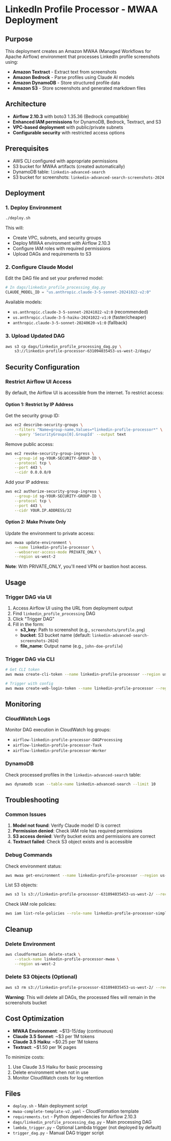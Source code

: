 # LinkedIn Profile Processor - MWAA Deployment

## Purpose

This deployment creates an Amazon MWAA (Managed Workflows for Apache Airflow) environment that processes LinkedIn profile screenshots using:

- **Amazon Textract** - Extract text from screenshots
- **Amazon Bedrock** - Parse profiles using Claude AI models
- **Amazon DynamoDB** - Store structured profile data
- **Amazon S3** - Store screenshots and generated markdown files

## Architecture

- **Airflow 2.10.3** with boto3 1.35.36 (Bedrock compatible)
- **Enhanced IAM permissions** for DynamoDB, Bedrock, Textract, and S3
- **VPC-based deployment** with public/private subnets
- **Configurable security** with restricted access options

## Prerequisites

- AWS CLI configured with appropriate permissions
- S3 bucket for MWAA artifacts (created automatically)
- DynamoDB table: `linkedin-advanced-search`
- S3 bucket for screenshots: `linkedin-advanced-search-screenshots-2024`

## Deployment

### 1. Deploy Environment

```bash
./deploy.sh
```

This will:
- Create VPC, subnets, and security groups
- Deploy MWAA environment with Airflow 2.10.3
- Configure IAM roles with required permissions
- Upload DAGs and requirements to S3

### 2. Configure Claude Model

Edit the DAG file and set your preferred model:

```python
# In dags/linkedin_profile_processing_dag.py
CLAUDE_MODEL_ID = "us.anthropic.claude-3-5-sonnet-20241022-v2:0"
```

Available models:
- `us.anthropic.claude-3-5-sonnet-20241022-v2:0` (recommended)
- `us.anthropic.claude-3-5-haiku-20241022-v1:0` (faster/cheaper)
- `anthropic.claude-3-5-sonnet-20240620-v1:0` (fallback)

### 3. Upload Updated DAG

```bash
aws s3 cp dags/linkedin_profile_processing_dag.py \
    s3://linkedin-profile-processor-631094035453-us-west-2/dags/
```

## Security Configuration

### Restrict Airflow UI Access

By default, the Airflow UI is accessible from the internet. To restrict access:

#### Option 1: Restrict by IP Address

Get the security group ID:
```bash
aws ec2 describe-security-groups \
    --filters "Name=group-name,Values=*linkedin-profile-processor*" \
    --query 'SecurityGroups[0].GroupId' --output text
```

Remove public access:
```bash
aws ec2 revoke-security-group-ingress \
    --group-id sg-YOUR-SECURITY-GROUP-ID \
    --protocol tcp \
    --port 443 \
    --cidr 0.0.0.0/0
```

Add your IP address:
```bash
aws ec2 authorize-security-group-ingress \
    --group-id sg-YOUR-SECURITY-GROUP-ID \
    --protocol tcp \
    --port 443 \
    --cidr YOUR.IP.ADDRESS/32
```

#### Option 2: Make Private Only

Update the environment to private access:
```bash
aws mwaa update-environment \
    --name linkedin-profile-processor \
    --webserver-access-mode PRIVATE_ONLY \
    --region us-west-2
```

**Note**: With PRIVATE_ONLY, you'll need VPN or bastion host access.

## Usage

### Trigger DAG via UI

1. Access Airflow UI using the URL from deployment output
2. Find `linkedin_profile_processing` DAG
3. Click "Trigger DAG" 
4. Fill in the form:
   - **s3_key**: Path to screenshot (e.g., `screenshots/profile.png`)
   - **bucket**: S3 bucket name (default: `linkedin-advanced-search-screenshots-2024`)
   - **file_name**: Output name (e.g., `john-doe-profile`)

### Trigger DAG via CLI

```bash
# Get CLI token
aws mwaa create-cli-token --name linkedin-profile-processor --region us-west-2

# Trigger with config
aws mwaa create-web-login-token --name linkedin-profile-processor --region us-west-2
```

## Monitoring

### CloudWatch Logs

Monitor DAG execution in CloudWatch log groups:
- `airflow-linkedin-profile-processor-DAGProcessing`
- `airflow-linkedin-profile-processor-Task`
- `airflow-linkedin-profile-processor-Worker`

### DynamoDB

Check processed profiles in the `linkedin-advanced-search` table:
```bash
aws dynamodb scan --table-name linkedin-advanced-search --limit 10
```

## Troubleshooting

### Common Issues

1. **Model not found**: Verify Claude model ID is correct
2. **Permission denied**: Check IAM role has required permissions
3. **S3 access denied**: Verify bucket exists and permissions are correct
4. **Textract failed**: Check S3 object exists and is accessible

### Debug Commands

Check environment status:
```bash
aws mwaa get-environment --name linkedin-profile-processor --region us-west-2
```

List S3 objects:
```bash
aws s3 ls s3://linkedin-profile-processor-631094035453-us-west-2/ --recursive
```

Check IAM role policies:
```bash
aws iam list-role-policies --role-name linkedin-profile-processor-simple-MWAAExecutionRole-*
```

## Cleanup

### Delete Environment

```bash
aws cloudformation delete-stack \
    --stack-name linkedin-profile-processor-mwaa \
    --region us-west-2
```

### Delete S3 Objects (Optional)

```bash
aws s3 rm s3://linkedin-profile-processor-631094035453-us-west-2/ --recursive
```

**Warning**: This will delete all DAGs, the processed files will remain in the screenshots bucket

## Cost Optimization

- **MWAA Environment**: ~$13-15/day (continuous)
- **Claude 3.5 Sonnet**: ~$3 per 1M tokens
- **Claude 3.5 Haiku**: ~$0.25 per 1M tokens
- **Textract**: ~$1.50 per 1K pages

To minimize costs:
1. Use Claude 3.5 Haiku for basic processing
2. Delete environment when not in use
3. Monitor CloudWatch costs for log retention

## Files

- `deploy.sh` - Main deployment script
- `mwaa-complete-template-v2.yaml` - CloudFormation template
- `requirements.txt` - Python dependencies for Airflow 2.10.3
- `dags/linkedin_profile_processing_dag.py` - Main processing DAG
- `lambda_trigger.py` - Optional Lambda trigger (not deployed by default)
- `trigger_dag.py` - Manual DAG trigger script
